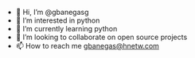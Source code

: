 - 👋 Hi, I’m @gbanegasg
- 👀 I’m interested in python
- 🌱 I’m currently learning python
- 💞️ I’m looking to collaborate on open source projects
- 📫 How to reach me gbanegas@hnetw.com 

<!---
gbanegasg/gbanegasg is a ✨ special ✨ repository because its `README.md` (this file) appears on your GitHub profile.
You can click the Preview link to take a look at your changes.
--->
